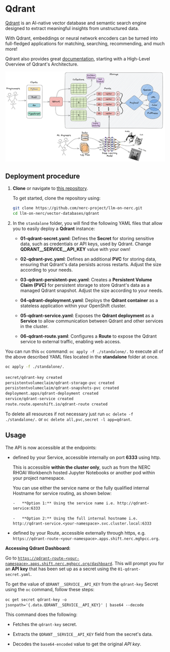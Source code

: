 # Qdrant

[Qdrant](https://github.com/qdrant/qdrant) is an AI-native vector database and semantic search engine designed to
extract meaningful insights from unstructured data.

With Qdrant, embeddings or neural network encoders can be turned into full-fledged applications for matching, searching, recommending, and much more!

Qdrant also provides great [documentation](https://qdrant.tech/documentation/), starting with a High-Level Overview of Qdrant's Architecture.

![High-Level Overview of Qdrant's Architecture](https://raw.githubusercontent.com/ramonpzg/mlops-sydney-2023/main/images/qdrant_overview_high_level.png)

## Deployment procedure

1. **Clone** or navigate to [this repository](https://github.com/nerc-project/llm-on-nerc.git).

    To get started, clone the repository using:

    ```sh
    git clone https://github.com/nerc-project/llm-on-nerc.git
    cd llm-on-nerc/vector-databases/qdrant
    ```

2. In the `standalone` folder, you will find the following YAML files that allow you to easily deploy a **Qdrant** instance:

    -   **01-qdrant-secret.yaml**: Defines the **Secret** for storing sensitive data, such as credentials or API keys, used by Qdrant. Change **QDRANT__SERVICE__API_KEY** value with your own!

    -   **02-qdrant-pvc.yaml**: Defines an additional **PVC** for storing data, ensuring that Qdrant's data persists across restarts. Adjust the size according to your needs.

    -   **03-qdrant-persistent-pvc.yaml**: Creates a **Persistent Volume Claim (PVC)** for persistent storage to store Qdrant's data as a managed Qdrant snapshot. Adjust the size according to your needs.

    -   **04-qdrant-deployment.yaml**: Deploys the **Qdrant container** as a stateless application within your OpenShift cluster.

    -   **05-qdrant-service.yaml**: Exposes the **Qdrant deployment** as a **Service** to allow communication between Qdrant and other services in the cluster.

    -   **06-qdrant-route.yaml**: Configures a **Route** to expose the Qdrant service to external traffic, enabling web access.

You can run this `oc` command: `oc apply -f ./standalone/.` to execute all of the above described YAML files located in the **standalone** folder at once.

```sh
oc apply -f ./standalone/.

secret/qdrant-key created
persistentvolumeclaim/qdrant-storage-pvc created
persistentvolumeclaim/qdrant-snapshots-pvc created
deployment.apps/qdrant-deployment created
service/qdrant-service created
route.route.openshift.io/qdrant-route created
```

To delete all resources if not necessary just run `oc delete -f ./standalone/.` or `oc delete all,pvc,secret -l app=qdrant`.

## Usage

The API is now accessible at the endpoints:

-   defined by your Service, accessible internally on port **6333** using http.

    This is accessible **within the cluster only**, such as from the NERC RHOAI Workbench hosted Jupyter Notebooks or another pod within your project namespace.

    You can use either the service name or the fully qualified internal Hostname for service routing, as shown below:

        -   **Option 1:** Using the service name i.e. http://qdrant-service:6333

        -   **Option 2:** Using the full internal hostname i.e. http://qdrant-service.<your-namespace>.svc.cluster.local:6333

-   defined by your Route, accessible externally through https, e.g. `https://qdrant-route-<your-namespace>.apps.shift.nerc.mghpcc.org`.

**Accessing Qdrant Dashboard:**

Go to [`https://qdrant-route-<your-namespace>.apps.shift.nerc.mghpcc.org/dashboard`](https://qdrant-route-<your-namespace>.apps.shift.nerc.mghpcc.org/dashboard). This will prompt you for an **API key** that has been set up as a secret using the `01-qdrant-secret.yaml`.

To get the value of `QDRANT__SERVICE__API_KEY` from the `qdrant-key` Secret using the `oc` command, follow these steps:

`oc get secret qdrant-key -o jsonpath='{.data.QDRANT__SERVICE__API_KEY}' | base64 --decode`

This command does the following:

-   Fetches the `qdrant-key` secret.

-   Extracts the `QDRANT__SERVICE__API_KEY` field from the secret's data.

-   Decodes the `base64-encoded` value to get the original *API key*.

